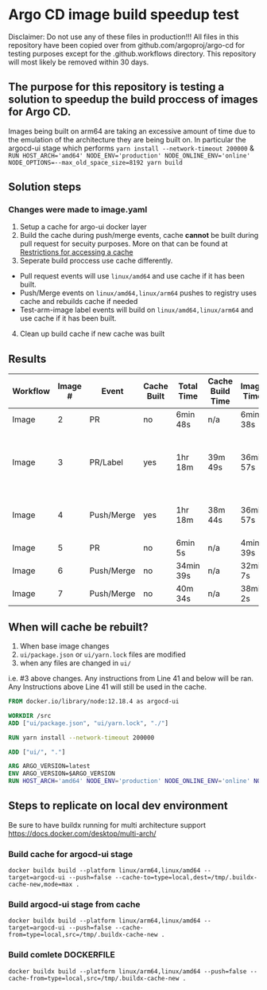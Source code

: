 # Argo CD image build speedup test
Disclaimer: Do not use any of these files in production!!! All files in this repository have been copied over from github.com/argoproj/argo-cd for testing purposes except for the .github.workflows directory. This repository will most likely be removed within 30 days.

## The purpose for this repository is testing a solution to speedup the build proccess of images for Argo CD.
Images being built on arm64 are taking an excessive amount of time due to the emulation of the architecture they are being built on.  In particular the argocd-ui stage which performs `yarn install --network-timeout 200000` & `RUN HOST_ARCH='amd64' NODE_ENV='production' NODE_ONLINE_ENV='online' NODE_OPTIONS=--max_old_space_size=8192 yarn build`

## Solution steps
### Changes were made to image.yaml
1. Setup a cache for argo-ui docker layer
2. Build the cache during push/merge events, cache **cannot** be built during pull request for secuity purposes.  More on that can be found at 
[Restrictions for accessing a cache](https://docs.github.com/en/actions/using-workflows/caching-dependencies-to-speed-up-workflows#restrictions-for-accessing-a-cache)
3. Seperate build proccess use cache differently.
- Pull request events will use `linux/amd64` and use cache if it has been built. 
- Push/Merge events on `linux/amd64,linux/arm64` pushes to registry uses cache and rebuilds cache if needed
- Test-arm-image label events will build on `linux/amd64,linux/arm64` and use cache if it has been built. 
4. Clean up build cache if new cache was built

## Results
| Workflow | Image # | Event | Cache Built | Total Time | Cache Build Time | Image Time | ARCH | Cache |
| ---  |--- | --- | --- | --- | --- | --- | --- | -- |
| Image | 2 | PR | no | 6min 48s | n/a | 6min 38s | amd64 | no cache |
| Image | 3 | PR/Label | yes | 1hr 18m | 39m 49s | 36min 57s | amd64/arm64 | cache cannot be built during PR
| Image | 4 | Push/Merge | yes | 1hr 18m | 38m 44s | 36min 57s | amd64/arm64 | cache built and saved
| Image | 5 | PR | no | 6min 5s | n/a | 4min 39s | amd64 | cache used
| Image | 6 | Push/Merge| no | 34min 39s | n/a | 32min 7s | amd64/arm64 | cache used
| Image | 7 | Push/Merge| no | 40m 34s | n/a | 38min 2s | amd64/arm64 | cache used

## When will cache be rebuilt?
1. When base image changes
2. `ui/package.json` or `ui/yarn.lock` files are modified
3. when any files are changed in `ui/`

i.e. #3 above changes. Any instructions from Line 41 and below will be ran.  Any Instructions above Line 41 will still be used in the cache.

```DOCKERFILE
FROM docker.io/library/node:12.18.4 as argocd-ui

WORKDIR /src
ADD ["ui/package.json", "ui/yarn.lock", "./"]

RUN yarn install --network-timeout 200000

ADD ["ui/", "."]

ARG ARGO_VERSION=latest
ENV ARGO_VERSION=$ARGO_VERSION
RUN HOST_ARCH='amd64' NODE_ENV='production' NODE_ONLINE_ENV='online' NODE_OPTIONS=--max_old_space_size=8192 yarn build
```

## Steps to replicate on local dev environment
Be sure to have buildx running for multi architecture support
https://docs.docker.com/desktop/multi-arch/

### Build cache for argocd-ui stage
```
docker buildx build --platform linux/arm64,linux/amd64 --target=argocd-ui --push=false --cache-to=type=local,dest=/tmp/.buildx-cache-new,mode=max .
```
### Build argocd-ui stage from cache
```
docker buildx build --platform linux/arm64,linux/amd64 --target=argocd-ui --push=false --cache-from=type=local,src=/tmp/.buildx-cache-new .
```
### Build comlete DOCKERFILE
```
docker buildx build --platform linux/arm64,linux/amd64 --push=false --cache-from=type=local,src=/tmp/.buildx-cache-new . 
```
